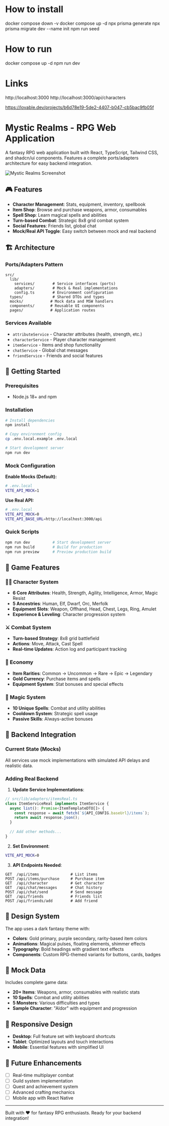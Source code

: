 # How to install
docker compose down -v
docker compose up -d
npx prisma generate
npx prisma migrate dev --name init
npm run seed

# How to run
docker compose up -d
npm run dev

# Links
http://localhost:3000
http://localhost:3000/api/characters

https://lovable.dev/projects/b6d78e19-5de2-4407-b047-cb5bac9fb05f

# Mystic Realms - RPG Web Application

A fantasy RPG web application built with React, TypeScript, Tailwind CSS, and shadcn/ui components. Features a complete ports/adapters architecture for easy backend integration.

![Mystic Realms Screenshot](https://img.shields.io/badge/RPG-Fantasy-purple)

## 🎮 Features

- **Character Management**: Stats, equipment, inventory, spellbook
- **Item Shop**: Browse and purchase weapons, armor, consumables  
- **Spell Shop**: Learn magical spells and abilities
- **Turn-based Combat**: Strategic 8x8 grid combat system
- **Social Features**: Friends list, global chat
- **Mock/Real API Toggle**: Easy switch between mock and real backend

## 🏗️ Architecture

### Ports/Adapters Pattern
```
src/
  lib/
    services/        # Service interfaces (ports)
    adapters/        # Mock & Real implementations  
    config.ts        # Environment configuration
  types/             # Shared DTOs and types
  mocks/            # Mock data and MSW handlers
  components/       # Reusable UI components
  pages/            # Application routes
```

### Services Available
- `attributeService` - Character attributes (health, strength, etc.)
- `characterService` - Player character management
- `itemService` - Items and shop functionality  
- `chatService` - Global chat messages
- `friendService` - Friends and social features

## 🚀 Getting Started

### Prerequisites
- Node.js 18+ and npm

### Installation
```bash
# Install dependencies
npm install

# Copy environment config
cp .env.local.example .env.local

# Start development server
npm run dev
```

### Mock Configuration

**Enable Mocks (Default):**
```bash
# .env.local
VITE_API_MOCK=1
```

**Use Real API:**
```bash  
# .env.local
VITE_API_MOCK=0
VITE_API_BASE_URL=http://localhost:3000/api
```

### Quick Scripts
```bash
npm run dev          # Start development server
npm run build        # Build for production  
npm run preview      # Preview production build
```

## 🎯 Game Features

### 🧙‍♂️ Character System
- **6 Core Attributes**: Health, Strength, Agility, Intelligence, Armor, Magic Resist
- **5 Ancestries**: Human, Elf, Dwarf, Orc, Merfolk  
- **Equipment Slots**: Weapon, Offhand, Head, Chest, Legs, Ring, Amulet
- **Experience & Leveling**: Character progression system

### ⚔️ Combat System
- **Turn-based Strategy**: 8x8 grid battlefield
- **Actions**: Move, Attack, Cast Spell
- **Real-time Updates**: Action log and participant tracking

### 🛒 Economy
- **Item Rarities**: Common → Uncommon → Rare → Epic → Legendary
- **Gold Currency**: Purchase items and spells
- **Equipment System**: Stat bonuses and special effects

### 🔮 Magic System  
- **10 Unique Spells**: Combat and utility abilities
- **Cooldown System**: Strategic spell usage
- **Passive Skills**: Always-active bonuses

## 🔧 Backend Integration

### Current State (Mocks)
All services use mock implementations with simulated API delays and realistic data.

### Adding Real Backend

1. **Update Service Implementations**:
```typescript
// src/lib/adapters/itemsReal.ts
class ItemServiceReal implements ItemService {
  async list(): Promise<ItemTemplateDTO[]> {
    const response = await fetch(`${API_CONFIG.baseUrl}/items`);
    return await response.json();
  }
  
  // Add other methods...
}
```

2. **Set Environment**:
```bash
VITE_API_MOCK=0
```

3. **API Endpoints Needed**:
```
GET  /api/items              # List items
POST /api/items/purchase     # Purchase item
GET  /api/character          # Get character 
GET  /api/chat/messages      # Chat history
POST /api/chat/send          # Send message
GET  /api/friends            # Friends list
POST /api/friends/add        # Add friend
```

## 🎨 Design System

The app uses a dark fantasy theme with:

- **Colors**: Gold primary, purple secondary, rarity-based item colors
- **Animations**: Magical pulses, floating elements, shimmer effects  
- **Typography**: Bold headings with gradient text effects
- **Components**: Custom RPG-themed variants for buttons, cards, badges

## 🔮 Mock Data

Includes complete game data:
- **20+ Items**: Weapons, armor, consumables with realistic stats
- **10 Spells**: Combat and utility abilities  
- **5 Monsters**: Various difficulties and types
- **Sample Character**: "Aldor" with equipment and progression

## 📱 Responsive Design

- **Desktop**: Full feature set with keyboard shortcuts
- **Tablet**: Optimized layouts and touch interactions  
- **Mobile**: Essential features with simplified UI

## 🚧 Future Enhancements

- [ ] Real-time multiplayer combat
- [ ] Guild system implementation
- [ ] Quest and achievement system  
- [ ] Advanced crafting mechanics
- [ ] Mobile app with React Native

---

Built with ❤️ for fantasy RPG enthusiasts. Ready for your backend integration!